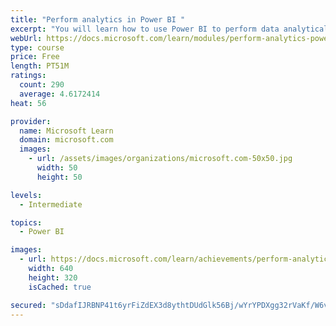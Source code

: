 ```yaml
---
title: "Perform analytics in Power BI "
excerpt: "You will learn how to use Power BI to perform data analytical functions, how to identify outliers in your data, how to group data together, and how to bin data for analysis. You will also learn how to perform time series analysis. Finally, you will work with advanced analytic features of Power BI, such as Quick Insights, AI Insights, and the Analyze feature."
webUrl: https://docs.microsoft.com/learn/modules/perform-analytics-power-bi/
type: course
price: Free
length: PT51M
ratings:
  count: 290
  average: 4.6172414
heat: 56

provider:
  name: Microsoft Learn
  domain: microsoft.com
  images:
    - url: /assets/images/organizations/microsoft.com-50x50.jpg
      width: 50
      height: 50

levels:
  - Intermediate

topics:
  - Power BI

images:
  - url: https://docs.microsoft.com/learn/achievements/perform-analytics-power-bi-social.png
    width: 640
    height: 320
    isCached: true

secured: "sDdafIJRBNP41t6yrFiZdEX3d8ythtDUdGlk56Bj/wYrYPDXgg32rVaKf/W6vY5ACiSCAciGGAnXg7CAk9ADqIPNvtqVizZ/P0mw2LDcg552Poo0V3LdXVp0Qfmk3ndrWJtakvtotwtk5oMzEMXoydzY/ctG/FSMCgEqeyyDqUPLBu+nTOj2oJFVQ1VSK5oRzX0vGSeNy4ppUFNu6ArWmXyeuzgp+NhmUapNDLw70QkMnavDOkiAcEMUfnILeSRj8z0AVCBLw1MKUvNKvukeB8mfIBZG3+aT1tq9FU8lbYogzS+tnQiK6Yftu3M1yCoovMpkX/4lwJpiSwmvVuQWDdwh/5oTzqONIUCs3H4T9quydkQ7XXTE9L1F3bmjG+pg03yDZiVZ26uCPKR8XTJKBJtfC2Qzbj3SRMS6HWP76xk=;r2gbXOBWzpnOGgtQNzC9nQ=="
---
```


